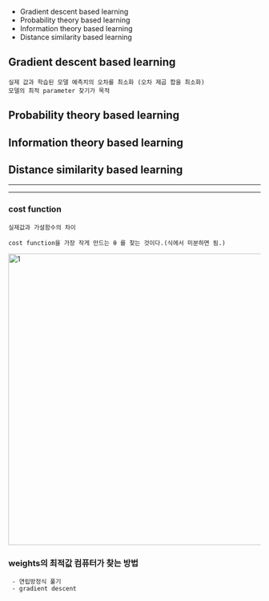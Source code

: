 - Gradient descent based learning
- Probability theory based learning
- Information theory based learning
- Distance similarity based learning


## Gradient descent based learning
```
실제 값과 학습된 모델 예측치의 오차를 최소화 (오차 제곱 합을 최소화)
모델의 최적 parameter 찾기가 목적
```



## Probability theory based learning







## Information theory based learning






## Distance similarity based learning





---
---
### cost function
```
실제값과 가설함수의 차이

cost function을 가장 작게 만드는 θ 를 찾는 것이다.(식에서 미분하면 됨.)
```
<img width="582" alt="1" src="https://user-images.githubusercontent.com/34879309/73541199-245a9500-4475-11ea-8ce3-96669a4ccb07.PNG">

### weights의 최적값 컴퓨터가 찾는 방법
```
 - 연립방정식 풀기
 - gradient descent
```








